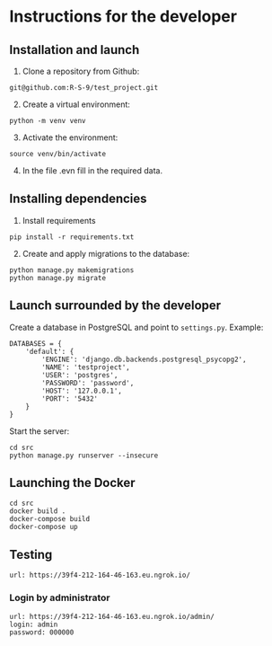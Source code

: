 # Instructions for the developer
## Installation and launch

1. Clone a repository from Github:
```
git@github.com:R-S-9/test_project.git
```
2. Create a virtual environment:
```
python -m venv venv
```
3. Activate the environment:
```
source venv/bin/activate
```
4. In the file .evn fill in the required data.

## Installing dependencies
1. Install requirements
```
pip install -r requirements.txt
```
2. Create and apply migrations to the database:
```
python manage.py makemigrations
python manage.py migrate
```

## Launch surrounded by the developer
Create a database in PostgreSQL and point to `settings.py`. Example:
```
DATABASES = {
    'default': {
        'ENGINE': 'django.db.backends.postgresql_psycopg2',
        'NAME': 'testproject',
        'USER': 'postgres',
        'PASSWORD': 'password',
        'HOST': '127.0.0.1',
        'PORT': '5432'
    }
}
```
Start the server:
```
cd src
python manage.py runserver --insecure
```
## Launching the Docker
```
cd src
docker build .            
docker-compose build 
docker-compose up         
```

## Testing 
``` 
url: https://39f4-212-164-46-163.eu.ngrok.io/
``` 
### Login by administrator 

``` 
url: https://39f4-212-164-46-163.eu.ngrok.io/admin/
login: admin 
password: 000000 
```
